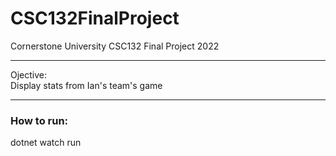 # CSC132FinalProject
Cornerstone University CSC132 Final Project 2022
<hr>
Ojective:<br>
Display stats from Ian's team's game
<hr>
<h3>How to run:</h3>
dotnet watch run
